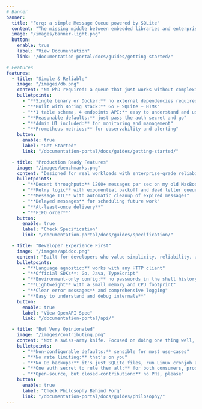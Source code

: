 ```yaml
---
# Banner
banner:
  title: "Forq: a simple Message Queue powered by SQLite"
  content: "The missing middle between embedded libraries and enterprise solutions. Great for small to medium workloads of up to a few hundred messages per second."
  image: "/images/banner-light.png"
  button:
    enable: true
    label: "View Documentation"
    link: "/documentation-portal/docs/guides/getting-started/"

# Features
features:
  - title: "Simple & Reliable"
    image: "/images/db.png"
    content: "No PhD required: a queue that just works without complexity."
    bulletpoints:
      - "**Single binary or Docker:** no external dependencies required to run"
      - "**Built with Boring stack:** Go + SQLite + HTMX"
      - "**1 table schema, 4 endpoints API:** easy to understand and use"
      - "**Reasonable defaults:** just pass the auth secret and go"
      - "**Admin UI included:** for monitoring and management"
      - "**Prometheus metrics:** for observability and alerting"
    button:
      enable: true
      label: "Get Started"
      link: "/documentation-portal/docs/guides/getting-started/"

  - title: "Production Ready Features"
    image: "/images/benchmarks.png"
    content: "Designed for real workloads with enterprise-grade reliability in a simple package."
    bulletpoints:
      - "**Decent throughput:** 1200+ messages per sec on my old MacBook"
      - "**Retry logic** with exponential backoff and dead letter queues"
      - "**Message TTL** with automatic cleanup of expired messages"
      - "**Delayed messages** for scheduling future work"
      - "**At-least-once delivery**"
      - "**FIFO order**"
    button:
      enable: true
      label: "Check Specification"
      link: "/documentation-portal/docs/guides/specification/"

  - title: "Developer Experience First"
    image: "/images/apidoc.png"
    content: "Built for developers who value simplicity, reliability, and their own time."
    bulletpoints:
      - "**Language agnostic:** works with any HTTP client"
      - "**Official SDKs**: Go, Java, TypeScript"
      - "**Environment-only config:** no passwords in the shell history"
      - "**Lightweight** with a small memory and CPU footprint"
      - "**Clear error messages** and comprehensive logging"
      - "**Easy to understand and debug internals**"
    button:
      enable: true
      label: "View OpenAPI Spec"
      link: "/documentation-portal/api/"

  - title: "But Very Opinionated"
    image: "/images/contributing.png"
    content: "Not a swiss-army knife. Focused on doing one thing well, with minimal configuration."
    bulletpoints:
      - "**Non-configurable defaults:** sensible for most use-cases"
      - "**No rate limiting:** that's on you"
      - "**No DB backups:** it's just SQLite files, run Linux cronjob and send them to S3 or smth"
      - "**One auth secret to rule them all:** for both consumers, producers, and the admin UI"
      - "**Open-source, but closed-contribution:** no PRs, please"
    button:
      enable: true
      label: "Check Philosophy Behind Forq"
      link: "/documentation-portal/docs/guides/philosophy/"
---
```

